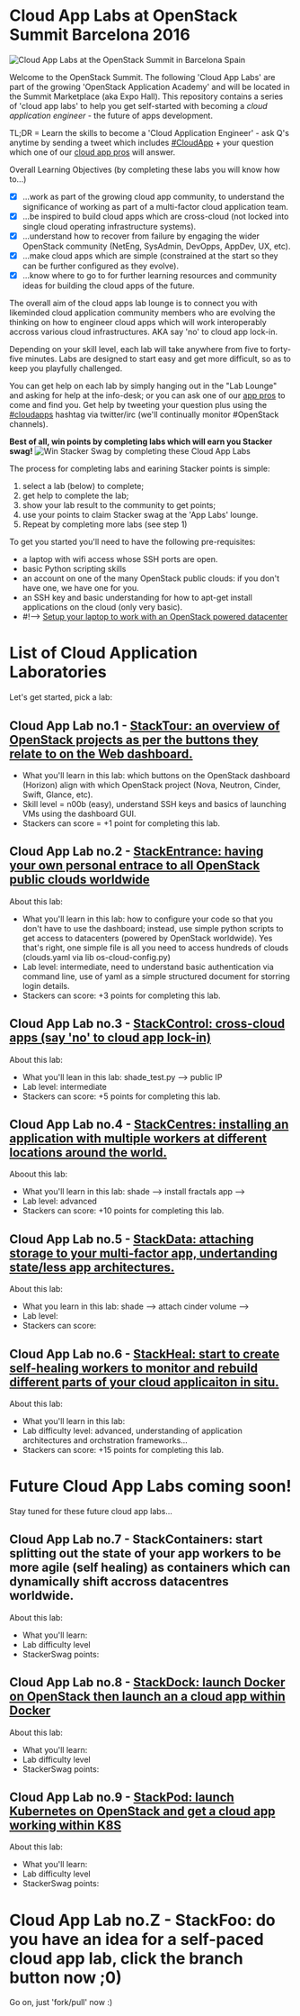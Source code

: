 # Cloud App Labs at OpenStack Summit Barcelona 2016

![Cloud App Labs at the OpenStack Summit in Barcelona Spain](https://pbs.twimg.com/media/CuN700EWEAAo4xK.jpg:large)

Welcome to the OpenStack Summit.  The following 'Cloud App Labs' are part of the growing 'OpenStack Application Academy' and will be located in the Summit Marketplace (aka Expo Hall). This repository contains a series of 'cloud app labs' to help you get self-started with becoming a _cloud application engineer_ - the future of apps development.

TL;DR = Learn the skills to become a 'Cloud Application Engineer' - ask Q's anytime by sending a tweet which includes [#CloudApp](https://twitter.com/hashtag/cloudapp) + your question which one of our [cloud app pros](https://docs.google.com/presentation/d/1RBtAOjxmUh97fXrJlowvqVNmq2-8FxvBIHx2Dts1Jh8/pub?start=true&loop=true&delayms=1000) will answer.

Overall Learning Objectives (by completing these labs you will know how to...)
 - [x] ...work as part of the growing cloud app community, to understand the significance of working as part of a multi-factor cloud application team.
 - [x] ...be inspired to build cloud apps which are cross-cloud (not locked into single cloud operating infrastructure systems).
 - [x] ...understand how to recover from failure by engaging the wider OpenStack community (NetEng, SysAdmin, DevOpps, AppDev, UX, etc).
 - [x] ...make cloud apps which are simple (constrained at the start so they can be further configured as they evolve).
 - [x] ...know where to go to for further learning resources and community ideas for building the cloud apps of the future.

The overall aim of the cloud apps lab lounge is to connect you with likeminded cloud application community members who are evolving the thinking on how to engineer cloud apps which will work interoperably accross various cloud infrastructures. AKA say 'no' to cloud app lock-in.

Depending on your skill level, each lab will take anywhere from five to forty-five minutes.
Labs are designed to start easy and get more difficult, so as to keep you playfully challenged.

You can get help on each lab by simply hanging out in the "Lab Lounge" and asking for help at the info-desk; or you can ask one of our [app pros](https://docs.google.com/presentation/d/1RBtAOjxmUh97fXrJlowvqVNmq2-8FxvBIHx2Dts1Jh8/pub?start=true&loop=true&delayms=1000) to come and find you.  Get help by tweeting your question plus using the [#cloudapps](https://twitter.com/hashtag/cloudapps) hashtag via twitter/irc (we'll continually monitor #OpenStack channels).

**Best of all, win points by completing labs which will earn you Stacker swag!**
![Win Stacker Swag by completing these Cloud App Labs](https://pbs.twimg.com/media/CuNYDXsWIAARjHb.jpg:large)

The process for completing labs and earining Stacker points is simple:
 1. select a lab (below) to complete;
 2. get help to complete the lab;
 3. show your lab result to the community to get points;
 4. use your points to claim Stacker swag at the 'App Labs' lounge.
 5. Repeat by completing more labs (see step 1)

To get you started you'll need to have the following pre-requisites:
 * a laptop with wifi access whose SSH ports are open.
 * basic Python scripting skills
 * an account on one of the many OpenStack public clouds: if you don't have one, we have one for you.
 * an SSH key and basic understanding for how to apt-get install applications on the cloud (only very basic).
 * #!--> [Setup your laptop to work with an OpenStack powered datacenter](/prereq.md)

# List of Cloud Application Laboratories
Let's get started, pick a lab:

## Cloud App Lab no.1 - [StackTour: an overview of OpenStack projects as per the buttons they relate to on the Web dashboard.](/StackTour.md)
 - What you'll learn in this lab: which buttons on the OpenStack dashboard (Horizon) align with which OpenStack project (Nova, Neutron, Cinder, Swift, Glance, etc).
 - Skill level = n00b (easy), understand SSH keys and basics of launching VMs using the dashboard GUI.
 - Stackers can score = +1 point for completing this lab.

## Cloud App Lab no.2 - [StackEntrance: having your own personal entrace to all OpenStack public clouds worldwide](/StackEntrance.md)
About this lab:
 - What you'll learn in this lab: how to configure your code so that you don't have to use the dashboard; instead, use simple python scripts to get access to datacenters (powered by OpenStack worldwide). Yes that's right, one simple file is all you need to access hundreds of clouds (clouds.yaml via lib os-cloud-config.py)
 - Lab level: intermediate, need to understand basic authentication via command line, use of yaml as a simple structured document for storring login details.
 - Stackers can score: +3 points for completing this lab.

## Cloud App Lab no.3 - [StackControl: cross-cloud apps (say 'no' to cloud app lock-in)](/StackControl.md)
About this lab:
 - What you'll lean in this lab: shade_test.py --> public IP
 - Lab level: intermediate 
 - Stackers can score: +5 points for completing this lab.

## Cloud App Lab no.4 - [StackCentres: installing an application with multiple workers at different locations around the world.](/StackCentres.md)

Aboout this lab:
 - What you'll learn in this lab: shade --> install fractals app --> 
 - Lab level: advanced
 - Stackers can score: +10 points for completing this lab.

## Cloud App Lab no.5 - [StackData: attaching storage to your multi-factor app, undertanding state/less app architectures.](/StackData.md)

About this lab:
 - What you learn in this lab: shade --> attach cinder volume --> 
 - Lab level:
 - Stackers can score: 
 
## Cloud App Lab no.6 - [StackHeal: start to create self-healing workers to monitor and rebuild different parts of your cloud applicaiton in situ.](/StackHeal.md)

About this lab:
 - What you'll learn in this lab:
 - Lab difficulty level: advanced, understanding of application architectures and orchstration frameworks...
 - Stackers can score: +15 points for completing this lab.

# Future Cloud App Labs coming soon!
Stay tuned for these future cloud app labs...

## Cloud App Lab no.7 - StackContainers: start splitting out the state of your app workers to be more agile (self healing) as containers which can dynamically shift accross datacentres worldwide.
About this lab:
 - What you'll learn:
 - Lab difficulty level
 - StackerSwag points: 

## Cloud App Lab no.8 - [StackDock: launch Docker on OpenStack then launch an a cloud app within Docker](/StackDock.md)
About this lab:
 - What you'll learn:
 - Lab difficulty level
 - StackerSwag points: 
 
## Cloud App Lab no.9 - [StackPod: launch Kubernetes on OpenStack and get a cloud app working within K8S](/StackPod.md)

About this lab:
 - What you'll learn:
 - Lab difficulty level
 - StackerSwag points: 
 
# Cloud App Lab no.Z - StackFoo: do you have an idea for a self-paced cloud app lab, click the branch button now ;0)
Go on, just 'fork/pull' now :)


